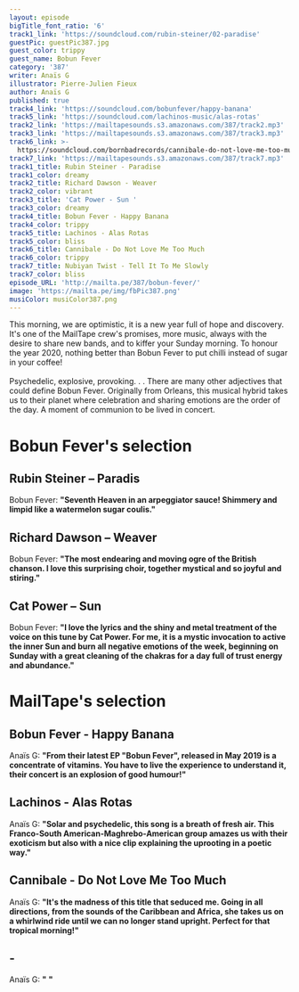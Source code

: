```yaml
---
layout: episode
bigTitle_font_ratio: '6'
track1_link: 'https://soundcloud.com/rubin-steiner/02-paradise'
guestPic: guestPic387.jpg
guest_color: trippy
guest_name: Bobun Fever
category: '387'
writer: Anaïs G
illustrator: Pierre-Julien Fieux
author: Anaïs G
published: true
track4_link: 'https://soundcloud.com/bobunfever/happy-banana'
track5_link: 'https://soundcloud.com/lachinos-music/alas-rotas'
track2_link: 'https://mailtapesounds.s3.amazonaws.com/387/track2.mp3'
track3_link: 'https://mailtapesounds.s3.amazonaws.com/387/track3.mp3'
track6_link: >-
  https://soundcloud.com/bornbadrecords/cannibale-do-not-love-me-too-much-from-not-easy-to-cook-lp-out-16th-november
track7_link: 'https://mailtapesounds.s3.amazonaws.com/387/track7.mp3'
track1_title: Rubin Steiner - Paradise
track1_color: dreamy
track2_title: Richard Dawson - Weaver
track2_color: vibrant
track3_title: 'Cat Power - Sun '
track3_color: dreamy
track4_title: Bobun Fever - Happy Banana
track4_color: trippy
track5_title: Lachinos - Alas Rotas
track5_color: bliss
track6_title: Cannibale - Do Not Love Me Too Much
track6_color: trippy
track7_title: Nubiyan Twist - Tell It To Me Slowly
track7_color: bliss
episode_URL: 'http://mailta.pe/387/bobun-fever/'
image: 'https://mailta.pe/img/fbPic387.png'
musiColor: musiColor387.png
---
```

<p id="introduction"> This morning, we are optimistic, it is a new year full of hope and discovery. It's one of the MailTape crew's promises, more music, always with the desire to share new bands, and to kiffer your Sunday morning. To honour the year 2020, nothing better than Bobun Fever to put chilli instead of sugar in your coffee! 
<br><br>
Psychedelic, explosive, provoking. . . There are many other adjectives that could define Bobun Fever. Originally from Orleans, this musical hybrid takes us to their planet where celebration and sharing emotions are the order of the day. A moment of communion to be lived in concert. 
</p>


# Bobun Fever's selection


## Rubin Steiner – Paradis
Bobun Fever: **"**Seventh Heaven in an arpeggiator sauce! Shimmery and limpid like a watermelon sugar coulis.**"**

## Richard Dawson – Weaver
Bobun Fever: **"**The most endearing and moving ogre of the British chanson. I love this surprising choir, together mystical and so joyful and stiring.**"**

## Cat Power – Sun
Bobun Fever: **"**I love the lyrics and the shiny and metal treatment of the voice on this tune by Cat Power. For me, it is a mystic invocation to active the inner Sun and burn all negative emotions of the week, beginning on Sunday with a great cleaning of the chakras for a day full of trust energy and abundance.**"**


# MailTape's selection

## Bobun Fever - Happy Banana
Anaïs G: **"**From their latest EP "Bobun Fever", released in May 2019 is a concentrate of vitamins. You have to live the experience to understand it, their concert is an explosion of good humour!**"**

## Lachinos - Alas Rotas
Anaïs G: **"**Solar and psychedelic, this song is a breath of fresh air. This Franco-South American-Maghrebo-American group amazes us with their exoticism but also with a nice clip explaining the uprooting in a poetic way.**"**

## Cannibale - Do Not Love Me Too Much
Anaïs G: **"**It's the madness of this title that seduced me. Going in all directions, from the sounds of the Caribbean and Africa, she takes us on a whirlwind ride until we can no longer stand upright. Perfect for that tropical morning!**"**

##  - 
Anaïs G: **"** **"**


<p id="outroduction"> </p>
